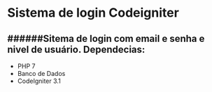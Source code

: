 # Sistema de login Codeigniter
######Sitema de login com email e senha e nivel de usuário.
Dependecias:
--
* PHP 7
* Banco de Dados
* CodeIgniter 3.1